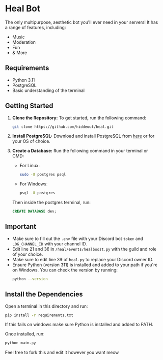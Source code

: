# **Heal Bot**

The only multipurpose, aesthetic bot you'll ever need in your servers! It has a range of features, including:

- Music
- Moderation
- Fun
- & More

## **Requirements**

- Python 3.11
- PostgreSQL
- Basic understanding of the terminal

## **Getting Started**

1. **Clone the Repository:**
   To get started, run the following command:

   ```bash
   git clone https://github.com/hiddeout/heal.git
   ```

2. **Install PostgreSQL:**
   Download and install PostgreSQL from [here](https://www.postgresql.org/download/windows/) or for your OS of choice.

3. **Create a Database:**
   Run the following command in your terminal or CMD:

   - For Linux:
     ```bash
     sudo -U postgres psql
     ```
   - For Windows:
     ```bash
     psql -U postgres
     ```

   Then inside the postgres terminal, run:

   ```sql
   CREATE DATABASE dev;
   ```

## **Important**

- Make sure to fill out the `.env` file with your Discord bot `token` and `LOG_CHANNEL_ID` with your channel ID.
- Edit line 21 and 36 in `/heal/events/healboost.py` with the guild and role of your choice.
- Make sure to edit line 39 of `heal.py` to replace your Discord owner ID.
- Ensure Python (version 311) is installed and added to your path if you're on Windows. You can check the version by running:
  ```bash
  python --version
  ```

## **Install the Dependencies**

Open a terminal in this directory and run:

```bash
pip install -r requirements.txt
```

If this fails on windows make sure Python is installed and added to PATH.

Once installed, run:

```bash
python main.py
```

Feel free to fork this and edit it however you want meow

